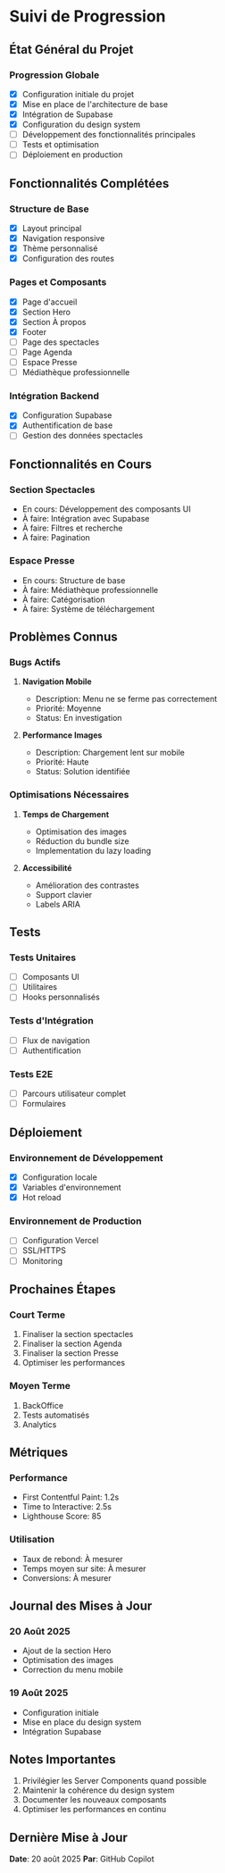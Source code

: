 # Suivi de Progression

## État Général du Projet

### Progression Globale

- [x] Configuration initiale du projet
- [x] Mise en place de l'architecture de base
- [x] Intégration de Supabase
- [x] Configuration du design system
- [ ] Développement des fonctionnalités principales
- [ ] Tests et optimisation
- [ ] Déploiement en production

## Fonctionnalités Complétées

### Structure de Base

- [x] Layout principal
- [x] Navigation responsive
- [x] Thème personnalisé
- [x] Configuration des routes

### Pages et Composants

- [x] Page d'accueil
- [x] Section Hero
- [x] Section À propos
- [x] Footer
- [ ] Page des spectacles
- [ ] Page Agenda
- [ ] Espace Presse
- [ ] Médiathèque professionnelle

### Intégration Backend

- [x] Configuration Supabase
- [x] Authentification de base
- [ ] Gestion des données spectacles

## Fonctionnalités en Cours

### Section Spectacles

- En cours: Développement des composants UI
- À faire: Intégration avec Supabase
- À faire: Filtres et recherche
- À faire: Pagination

### Espace Presse

- En cours: Structure de base
- À faire: Médiathèque professionnelle
- À faire: Catégorisation
- À faire: Système de téléchargement

## Problèmes Connus

### Bugs Actifs

1. **Navigation Mobile**
   - Description: Menu ne se ferme pas correctement
   - Priorité: Moyenne
   - Status: En investigation

2. **Performance Images**
   - Description: Chargement lent sur mobile
   - Priorité: Haute
   - Status: Solution identifiée

### Optimisations Nécessaires

1. **Temps de Chargement**
   - Optimisation des images
   - Réduction du bundle size
   - Implementation du lazy loading

2. **Accessibilité**
   - Amélioration des contrastes
   - Support clavier
   - Labels ARIA

## Tests

### Tests Unitaires

- [ ] Composants UI
- [ ] Utilitaires
- [ ] Hooks personnalisés

### Tests d'Intégration

- [ ] Flux de navigation
- [ ] Authentification

### Tests E2E

- [ ] Parcours utilisateur complet
- [ ] Formulaires

## Déploiement

### Environnement de Développement

- [x] Configuration locale
- [x] Variables d'environnement
- [x] Hot reload

### Environnement de Production

- [ ] Configuration Vercel
- [ ] SSL/HTTPS
- [ ] Monitoring

## Prochaines Étapes

### Court Terme

1. Finaliser la section spectacles
2. Finaliser la section Agenda
3. Finaliser la section Presse
4. Optimiser les performances

### Moyen Terme

1. BackOffice
2. Tests automatisés
3. Analytics

## Métriques

### Performance

- First Contentful Paint: 1.2s
- Time to Interactive: 2.5s
- Lighthouse Score: 85

### Utilisation

- Taux de rebond: À mesurer
- Temps moyen sur site: À mesurer
- Conversions: À mesurer

## Journal des Mises à Jour

### 20 Août 2025

- Ajout de la section Hero
- Optimisation des images
- Correction du menu mobile

### 19 Août 2025

- Configuration initiale
- Mise en place du design system
- Intégration Supabase

## Notes Importantes

1. Privilégier les Server Components quand possible
2. Maintenir la cohérence du design system
3. Documenter les nouveaux composants
4. Optimiser les performances en continu

## Dernière Mise à Jour

**Date**: 20 août 2025
**Par**: GitHub Copilot

